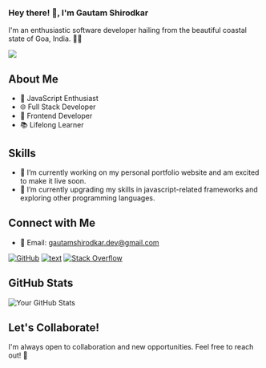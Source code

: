 ### Hey there! 👋, I'm Gautam Shirodkar

I'm an enthusiastic software developer hailing from the beautiful coastal state of Goa, India. 👨‍💻

![](https://komarev.com/ghpvc/?username=gautam-shirodkar&color=blueviolet&style=for-the-badge&label=My+Profile+hits)

## About Me

- 🚀 JavaScript Enthusiast
- 🌐 Full Stack Developer
- 🌈 Frontend Developer
- 📚 Lifelong Learner

## Skills



- 🔭 I’m currently working on my personal portfolio website and am excited to make it live soon.
- 🌱 I’m currently upgrading my skills in javascript-related frameworks and exploring other programming languages.

<!-- 
## Projects

Here are some projects I've been working on:

1. [Project 1](#) - Brief description of the project.
2. [Project 2](#) - Brief description of the project.
3. [Project 3](#) - Brief description of the project.
-->
## Connect with Me

- 📧 Email: gautamshirodkar.dev@gmail.com


[![GitHub](https://img.shields.io/github/followers/gautam-shirodkar?label=Github&style=social)](https://github.com/gautam-shirodkar)
[![text](https://img.shields.io/badge/LinkedIn-0077B5?style=for-the-badge&logo=linkedin&logoColor=white)](https://www.linkedin.com/in/gautam-shirodkar)
[![Stack Overflow](https://img.shields.io/stackexchange/stackoverflow/r/5315670?label=Stack%20Overflow&logo=stackoverflow&style=for-the-badge)](https://stackoverflow.com/users/5315670/gautam)


<!-- - 🌐 Portfolio: [Your Portfolio Website](https://www.your-portfolio.com) -->

## GitHub Stats

![Your GitHub Stats](https://github-readme-stats.vercel.app/api?username=gautam-shirodkar&show_icons=true)

## Let's Collaborate!

I'm always open to collaboration and new opportunities. Feel free to reach out! 🤝

<!--
**gautam-shirodkar/gautam-shirodkar** is a ✨ _special_ ✨ repository because its `README.md` (this file) appears on your GitHub profile.

Here are some ideas to get you started:

- 🔭 I’m currently working on ...
- 🌱 I’m currently learning ...
- 👯 I’m looking to collaborate on ...
- 🤔 I’m looking for help with ...
- 💬 Ask me about ...
- 📫 How to reach me: ...
- 😄 Pronouns: ...
- ⚡ Fun fact: ...
-->
